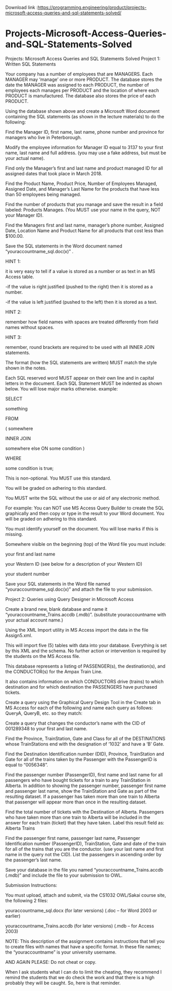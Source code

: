 Download link :https://programming.engineering/product/projects-microsoft-access-queries-and-sql-statements-solved/

# Projects-Microsoft-Access-Queries-and-SQL-Statements-Solved
Projects: Microsoft Access Queries and SQL Statements Solved
Project 1: Written SQL Statements

Your company has a number of employees that are MANAGERS. Each MANAGER may ‘manage’ one or more PRODUCT. The database stores the date the MANAGER was assigned to each PRODUCT, the number of employees each manages per PRODUCT and the location of where each PRODUCT is manufactured. The database also stores the price of each PRODUCT.

Using the database shown above and create a Microsoft Word document containing the SQL statements (as shown in the lecture materials) to do the following:

Find the Manager ID, first name, last name, phone number and province for managers who live in Peterborough.

Modify the employee information for Manager ID equal to 3137 to your first name, last name and full address. (you may use a fake address, but must be your actual name).

Find only the Manager’s first and last name and product managed ID for all assigned dates that took place in March 2018.

Find the Product Name, Product Price, Number of Employees Managed, Assigned Date, and Manager’s Last Name for the products that have less than 50 employees being managed.

Find the number of products that you manage and save the result in a field labeled: Products Manages. (You MUST use your name in the query, NOT your Manager ID).

Find the Managers first and last name, manager’s phone number, Assigned Date, Location Name and Product Name for all products that cost less than $100.00.

Save the SQL statements in the Word document named “youraccountname_sql.doc(x)” .

HINT 1:

it is very easy to tell if a value is stored as a number or as text in an MS Access table.

-if the value is right justified (pushed to the right) then it is stored as a number.

-if the value is left justified (pushed to the left) then it is stored as a text.

HINT 2:

remember how field names with spaces are treated differently from field names without spaces.

HINT 3:

remember, round brackets are required to be used with all INNER JOIN statements.

The format (how the SQL statements are written) MUST match the style shown in the notes.

Each SQL reserved word MUST appear on their own line and in capital letters in the document. Each SQL Statement MUST be indented as shown below. You will lose major marks otherwise. example:

SELECT

something

FROM

( somewhere

INNER JOIN

somewhere else ON some condition )

WHERE

some condition is true;

This is non-optional. You MUST use this standard.

You will be graded on adhering to this standard.

You MUST write the SQL without the use or aid of any electronic method.

For example: You can NOT use MS Access Query Builder to create the SQL graphically and then copy or type in the result to your Word document. You will be graded on adhering to this standard.

You must identify yourself on the document. You will lose marks if this is missing.

Somewhere visible on the beginning (top) of the Word file you must include:

your first and last name

your Western ID (see below for a description of your Western ID)

your student number

Save your SQL statements in the Word file named “youraccountname_sql.doc(x)” and attach the file to your submission.

Project 2: Queries using Query Designer in Microsoft Access

Create a brand new, blank database and name it “youraccountname_Trains.accdb (.mdb)”. (substitute youraccountname with your actual account name.)

Using the XML Import utility in MS Access import the data in the file Assign5.xml.

This will import five (5) tables with data into your database. Everything is set by this XML and the schema. No further action or intervention is required by the students on the MS Access file.

This database represents a listing of PASSENGER(s), the destination(s), and the CONDUCTOR(s) for the Ampax Train Line.

It also contains information on which CONDUCTORS drive (trains) to which destination and for which destination the PASSENGERS have purchased tickets.

Create a query using the Graphical Query Design Tool in the Create tab in MS Access for each of the following and name each query as follows: QueryA, QueryB, etc. so they match:

Create a query that changes the conductor’s name with the CID of 001289348 to your first and last name.

Find the Province, TrainStation, Gate and Class for all of the DESTINATIONS whose TrainStations end with the designation of ‘1032’ and have a ‘B’ Gate.

Find the Destination Identification number (DID), Province, TrainStation and Gate for all of the trains taken by the Passenger with the PassengerID is equal to “0056348”.

Find the passenger number (PassengerID), first name and last name for all passengers who have bought tickets for a train to any TrainStation in Alberta. In addition to showing the passenger number, passenger first name and passenger last name, show the TrainStation and Gate as part of the resulting dataset. If a passenger has taken more than one train to Alberta that passenger will appear more than once in the resulting dataset.

Find the total number of tickets with the Destination of Alberta. Passengers who have taken more than one train to Alberta will be included in the answer for each train (ticket) that they have taken. Label this result field as: Alberta Trains

Find the passenger first name, passenger last name, Passenger Identification number (PassengerID), TrainStation, Gate and date of the train for all of the trains that you are the conductor. (use your last name and first name in the query not the CID). List the passengers in ascending order by the passenger’s last name.

Save your database in the file you named “youraccountname_Trains.accdb (.mdb)” and include the file to your submission to OWL.

Submission Instructions:

You must upload, attach and submit, via the CS1032 OWL/Sakai course site, the following 2 files:

youraccountname_sql.docx (for later versions) (.doc – for Word 2003 or earlier)

youraccountname_Trains.accdb (for later versions) (.mdb – for Access 2003)

NOTE: This description of the assignment contains instructions that tell you to create files with names that have a specific format. In these file names; the “youraccountname” is your university username.

AND AGAIN PLEASE: Do not cheat or copy.

When I ask students what I can do to limit the cheating, they recommend I remind the students that we do check the work and that there is a high probably they will be caught. So, here is that reminder.
